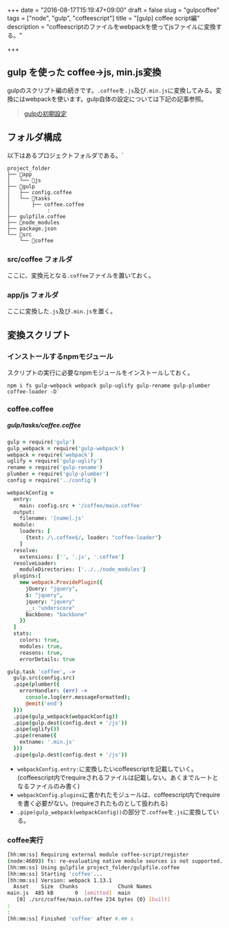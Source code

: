 +++
date = "2016-08-17T15:19:47+09:00"
draft = false
slug = "gulpcoffee"
tags = ["node", "gulp", "coffeescript"]
title = "[gulp] coffee script編"
description = "coffeescriptのファイルをwebpackを使ってjsファイルに変換する。"

+++

## gulp を使った coffee→js, min.js変換

gulpのスクリプト編の続きです。`.coffee`を`.js`及び`.min.js`に変換してみる。変換にはwebpackを使います。gulp自体の設定については下記の記事参照。


> [gulpの初期設定](https://code-house.jp/post/gulp/gulpsetting/)

<!--more-->

## フォルダ構成

以下はあるプロジェクトフォルダである。`

```
project_folder
├── 📁app
│   └── 📁js
├── 📁gulp
│   ├── config.coffee
│   └── 📁tasks
│       ├── coffee.coffee
│            :
├── gulpfile.coffee
├── 📁node_modules
├── package.json
└── 📁src
    └── 📁coffee
```

### src/coffee フォルダ

ここに、変換元となる`.coffee`ファイルを置いておく。

### app/js フォルダ

ここに変換した`.js`及び`.min.js`を置く。


## 変換スクリプト

### インストールするnpmモジュール

スクリプトの実行に必要なnpmモジュールをインストールしておく。

```
npm i fs gulp-webpack webpack gulp-uglify gulp-rename gulp-plumber coffee-loader -D`
```

### coffee.coffee

##### gulp/tasks/coffee.coffee
```coffee
gulp = require('gulp')
gulp_webpack = require('gulp-webpack')
webpack = require('webpack')
uglify = require('gulp-uglify')
rename = require('gulp-rename')
plumber = require('gulp-plumber')
config = require('../config')

webpackConfig =
  entry:
    main: config.src + '/coffee/main.coffee'
  output:
    filename: '[name].js'
  module:
    loaders: [
      {test: /\.coffee$/, loader: "coffee-loader"}
    ]
  resolve:
    extensions: ['', '.js', '.coffee']
  resolveLoader:
    moduleDirectories: ['../../node_modules']
  plugins:[
    new webpack.ProvidePlugin({
      jQuery: "jquery",
      $: "jquery",
      jquery: "jquery"
      __: "underscore"
      Backbone: "backbone"
    })
  ]
  stats:
    colors: true,
    modules: true,
    reasons: true,
    errorDetails: true

gulp.task 'coffee', ->
  gulp.src(config.src)
  .pipe(plumber({
    errorHandler: (err) ->
      console.log(err.messageFormatted);
      @emit('end')
  }))
  .pipe(gulp_webpack(webpackConfig))
  .pipe(gulp.dest(config.dest + '/js'))
  .pipe(uglify())
  .pipe(rename({
    extname: '.min.js'
  }))
  .pipe(gulp.dest(config.dest + '/js'))
```

- `webpackConfig.entry:`に変換したいcoffeescriptを記載していく。(coffeescript内でrequireされるファイルは記載しない。あくまでルートとなるファイルのみ書く)
- `webpackConfig.plugins`に書かれたモジュールは、coffeescript内でrequireを書く必要がない。(requireされたものとして扱われる)
- `.pipe(gulp_webpack(webpackConfig))`の部分で`.coffee`を`.js`に変換している。

### coffee実行

```bash
[hh:mm:ss] Requiring external module coffee-script/register
(node:46893) fs: re-evaluating native module sources is not supported. If you are using the graceful-fs module, please update it to a more recent version.
[hh:mm:ss] Using gulpfile project_folder/gulpfile.coffee
[hh:mm:ss] Starting 'coffee'...
[hh:mm:ss] Version: webpack 1.13.1
  Asset    Size  Chunks             Chunk Names
main.js  485 kB       0  [emitted]  main
   [0] ./src/coffee/main.coffee 234 bytes {0} [built]
:
:
[hh:mm:ss] Finished 'coffee' after #.## s
```